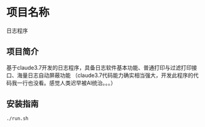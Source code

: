 # 项目名称
日志程序
## 项目简介
基于claude3.7开发的日志程序，具备日志软件基本功能、普通打印与过滤打印接口、海量日志自动屏蔽功能
（claude3.7代码能力确实相当强大，开发此程序的代码我一行也没看。感觉人类迟早被AI统治。。。）

## 安装指南
```bash
./run.sh